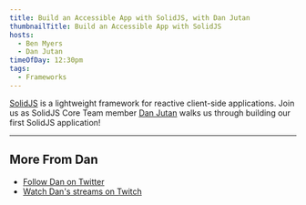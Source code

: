 ```yaml
---
title: Build an Accessible App with SolidJS, with Dan Jutan
thumbnailTitle: Build an Accessible App with SolidJS
hosts:
  - Ben Myers
  - Dan Jutan
timeOfDay: 12:30pm
tags:
  - Frameworks
---
```


[SolidJS](https://www.solidjs.com/) is a lightweight framework for reactive client-side applications. Join us as SolidJS Core Team member [Dan Jutan](https://twitter.com/jutanium) walks us through building our first SolidJS application!

---

## More From Dan

- [Follow Dan on Twitter](https://twitter.com/jutanium)
- [Watch Dan's streams on Twitch](https://twitch.tv/jutanium)